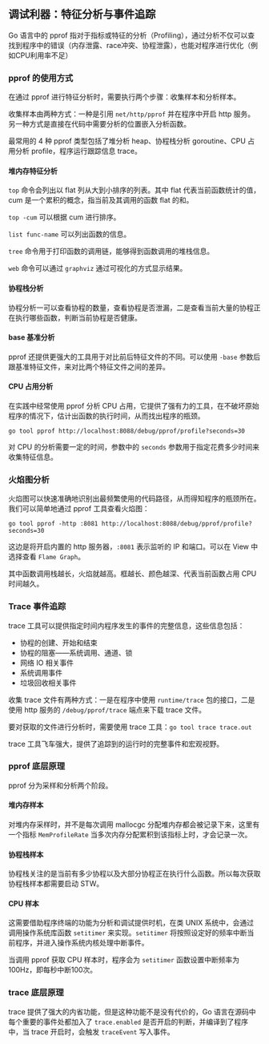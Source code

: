 调试利器：特征分析与事件追踪
--------------------------------------------

Go 语言中的 pprof 指对于指标或特征的分析（Profiling），通过分析不仅可以查找到程序中的错误（内存泄露、race冲突、协程泄露），也能对程序进行优化（例如CPU利用率不足）



### pprof 的使用方式

在通过 pprof 进行特征分析时，需要执行两个步骤：收集样本和分析样本。

收集样本由两种方式：一种是引用 `net/http/pprof` 并在程序中开启 http 服务。另一种方式是直接在代码中需要分析的位置嵌入分析函数。

最常用的 4 种 pprof 类型包括了堆分析 heap、协程栈分析 goroutine、CPU 占用分析 profile，程序运行跟踪信息 trace。

#### 堆内存特征分析

`top` 命令会列出以 flat 列从大到小排序的列表。其中 flat 代表当前函数统计的值，cum 是一个累积的概念，指当前及其调用的函数 flat 的和。

`top -cum` 可以根据 cum 进行排序。

`list func-name` 可以列出函数的信息。

`tree` 命令用于打印函数的调用链，能够得到函数调用的堆栈信息。

`web` 命令可以通过 `graphviz` 通过可视化的方式显示结果。

#### 协程栈分析

协程分析一可以查看协程的数量，查看协程是否泄漏，二是查看当前大量的协程正在执行哪些函数，判断当前协程是否健康。

#### base 基准分析

pprof 还提供更强大的工具用于对比前后特征文件的不同。可以使用 `-base` 参数后跟基准特征文件，来对比两个特征文件之间的差异。

#### CPU 占用分析

在实践中经常使用 pprof 分析 CPU 占用，它提供了强有力的工具，在不破坏原始程序的情况下，估计出函数的执行时间，从而找出程序的瓶颈。

```shell
go tool pprof http://localhost:8088/debug/pprof/profile?seconds=30
```

对 CPU 的分析需要一定的时间，参数中的 `seconds` 参数用于指定花费多少时间来收集特征信息。



### 火焰图分析

火焰图可以快速准确地识别出最频繁使用的代码路径，从而得知程序的瓶颈所在。我们可以简单地通过 pprof 工具查看火焰图：

```shell
go tool pprof -http :8081 http://localhost:8088/debug/pprof/profile?seconds=30
```

这边是将开启内置的 http 服务器，`:8081` 表示监听的 IP 和端口。可以在 View 中选择查看 `Flame Graph`。

其中函数调用栈越长，火焰就越高。框越长、颜色越深、代表当前函数占用 CPU 时间越久。



### Trace 事件追踪

trace 工具可以提供指定时间内程序发生的事件的完整信息，这些信息包括：

* 协程的创建、开始和结束
* 协程的阻塞——系统调用、通道、锁
* 网络 IO 相关事件
* 系统调用事件
* 垃圾回收相关事件

收集 trace 文件有两种方式：一是在程序中使用 `runtime/trace` 包的接口，二是使用 http 服务的 `/debug/pprof/trace` 端点来下载 trace 文件。

要对获取的文件进行分析时，需要使用 trace 工具：`go tool trace trace.out`

trace 工具飞车强大，提供了追踪到的运行时的完整事件和宏观视野。



### pprof 底层原理

pprof 分为采样和分析两个阶段。



#### 堆内存样本

对堆内存采样时，并不是每次调用 mallocgc 分配堆内存都会被记录下来，这里有一个指标 `MemProfileRate` 当多次内存分配累积到该指标上时，才会记录一次。

#### 协程栈样本

协程栈关注的是当前有多少协程以及大部分协程正在执行什么函数。所以每次获取协程栈样本都需要启动 STW。

#### CPU 样本

这需要借助程序终端的功能为分析和调试提供时机，在类 UNIX 系统中，会通过调用操作系统库函数 `setitimer` 来实现。`setitimer` 将按照设定好的频率中断当前程序，并进入操作系统内核处理中断事件。 

当调用 pprof 获取 CPU 样本时，程序会为 `setitimer` 函数设置中断频率为 100Hz，即每秒中断100次。



### trace 底层原理

trace 提供了强大的内省功能，但是这种功能不是没有代价的，Go 语言在源码中每个重要的事件处都加入了 `trace.enabled` 是否开启的判断，并编译到了程序中，当 trace 开启时，会触发 `traceEvent` 写入事件。
